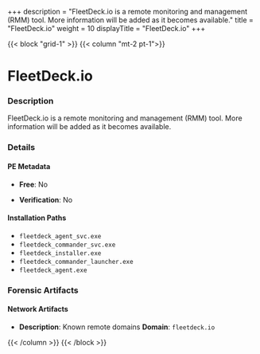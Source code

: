 +++
description = "FleetDeck.io is a remote monitoring and management (RMM) tool. More information will be added as it becomes available."
title = "FleetDeck.io"
weight = 10
displayTitle = "FleetDeck.io"
+++


{{< block "grid-1" >}}
{{< column "mt-2 pt-1">}}

# FleetDeck.io


### Description

FleetDeck.io is a remote monitoring and management (RMM) tool. More information will be added as it becomes available.




### Details


#### PE Metadata


- **Free**: No

- **Verification**: No




#### Installation Paths
- `fleetdeck_agent_svc.exe`
- `fleetdeck_commander_svc.exe`
- `fleetdeck_installer.exe`
- `fleetdeck_commander_launcher.exe`
- `fleetdeck_agent.exe`

### Forensic Artifacts




#### Network Artifacts

- **Description**: Known remote domains
  **Domain**: `fleetdeck.io`








{{< /column >}}
{{< /block >}}
